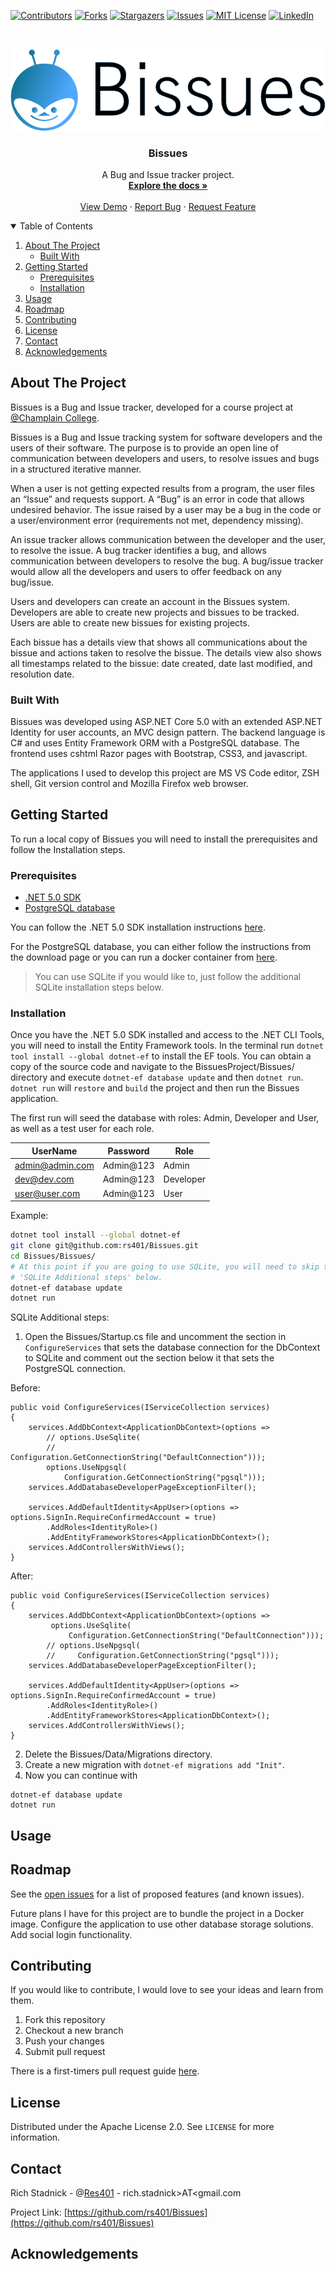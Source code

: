 <!-- Thanks https://github.com/othneildrew/Best-README-Template -->
<!-- PROJECT SHIELDS -->
<!--
*** I'm using markdown "reference style" links for readability.
*** Reference links are enclosed in brackets [ ] instead of parentheses ( ).
*** See the bottom of this document for the declaration of the reference variables
*** for contributors-url, forks-url, etc. This is an optional, concise syntax you may use.
*** https://www.markdownguide.org/basic-syntax/#reference-style-links
-->
[![Contributors][contributors-shield]][contributors-url]
[![Forks][forks-shield]][forks-url]
[![Stargazers][stars-shield]][stars-url]
[![Issues][issues-shield]][issues-url]
[![MIT License][license-shield]][license-url]
[![LinkedIn][linkedin-shield]][linkedin-url]



<!-- PROJECT LOGO -->
<br />
<p align="center">
  <a href="https://github.com/rs401/Bissues">
    <img src="img/logo2.svg" alt="Logo">
  </a>

  <h3 align="center">Bissues</h3>

  <p align="center">
    A Bug and Issue tracker project.
    <br />
    <a href="https://github.com/rs401/Bissues"><strong>Explore the docs »</strong></a>
    <br />
    <br />
    <a href="https://github.com/rs401/Bissues">View Demo</a>
    ·
    <a href="https://github.com/rs401/Bissues/issues">Report Bug</a>
    ·
    <a href="https://github.com/rs401/Bissues/issues">Request Feature</a>
  </p>
</p>



<!-- TABLE OF CONTENTS -->
<details open="open">
  <summary>Table of Contents</summary>
  <ol>
    <li>
      <a href="#about-the-project">About The Project</a>
      <ul>
        <li><a href="#built-with">Built With</a></li>
      </ul>
    </li>
    <li>
      <a href="#getting-started">Getting Started</a>
      <ul>
        <li><a href="#prerequisites">Prerequisites</a></li>
        <li><a href="#installation">Installation</a></li>
      </ul>
    </li>
    <li><a href="#usage">Usage</a></li>
    <li><a href="#roadmap">Roadmap</a></li>
    <li><a href="#contributing">Contributing</a></li>
    <li><a href="#license">License</a></li>
    <li><a href="#contact">Contact</a></li>
    <li><a href="#acknowledgements">Acknowledgements</a></li>
  </ol>
</details>



<!-- ABOUT THE PROJECT -->
## About The Project

Bissues is a Bug and Issue tracker, developed for a course project at 
[&#64;Champlain College](https://twitter.com/ChamplainEdu).

Bissues is a Bug and Issue tracking system for software developers and the users 
of their software. The purpose is to provide an open line of communication 
between developers and users, to resolve issues and bugs in a structured 
iterative manner.

When a user is not getting expected results from a program, the user files an 
“Issue” and requests support. A “Bug” is an error in code that allows undesired 
behavior. The issue raised by a user may be a bug in the code or a 
user/environment error (requirements not met, dependency missing). 

An issue tracker allows communication between the developer and the user, to 
resolve the issue. A bug tracker identifies a bug, and allows communication 
between developers to resolve the bug. A bug/issue tracker would allow all the 
developers and users to offer feedback on any bug/issue.

Users and developers can create an account in the Bissues system. Developers are 
able to create new projects and bissues to be tracked. Users are able to create 
new bissues for existing projects.

Each bissue has a details view that shows all communications about the bissue 
and actions taken to resolve the bissue. The details view also shows all 
timestamps related to the bissue: date created, date last modified, and 
resolution date.



### Built With

Bissues was developed using ASP.NET Core 5.0 with an extended ASP.NET Identity 
for user accounts, an MVC design pattern. The backend language is C# and uses 
Entity Framework ORM with a PostgreSQL database. The frontend uses cshtml Razor 
pages with Bootstrap, CSS3, and javascript. 

The applications I used to develop this project are MS VS Code editor, ZSH 
shell, Git version control and Mozilla Firefox web browser.


<!-- GETTING STARTED -->
## Getting Started

To run a local copy of Bissues you will need to install the prerequisites and 
follow the Installation steps.

### Prerequisites

* [.NET 5.0 SDK](https://dotnet.microsoft.com/download/dotnet/5.0)
* [PostgreSQL database](https://www.postgresql.org/download/)

You can follow the .NET 5.0 SDK installation instructions 
[here](https://docs.microsoft.com/en-us/dotnet/core/install/).

For the PostgreSQL database, you can either follow the instructions from the 
download page or you can run a docker container from 
[here](https://hub.docker.com/_/postgres).

> You can use SQLite if you would like to, just follow the additional SQLite 
installation steps below.

### Installation

Once you have the .NET 5.0 SDK installed and access to the .NET CLI Tools, you 
will need to install the Entity Framework tools. In the terminal run 
`dotnet tool install --global dotnet-ef` to install the EF tools. You can obtain 
a copy of the source code and navigate to the BissuesProject/Bissues/ 
directory and execute `dotnet-ef database update` and then `dotnet run`. 
`dotnet run` will `restore` and `build` the project and then run the Bissues 
application.

The first run will seed the database with roles: Admin, Developer and User, as 
well as a test user for each role. 

|UserName|Password|Role|
|---    |---      |--- |
|admin@admin.com|Admin@123|Admin|
|dev@dev.com|Admin@123|Developer|
|user@user.com|Admin@123|User|

Example:

```bash
dotnet tool install --global dotnet-ef
git clone git@github.com:rs401/Bissues.git
cd Bissues/Bissues/
# At this point if you are going to use SQLite, you will need to skip to the 
# 'SQLite Additional steps' below.
dotnet-ef database update
dotnet run
```

SQLite Additional steps:

1. Open the Bissues/Startup.cs file and uncomment the section in 
`ConfigureServices` that sets the database connection for the DbContext to 
SQLite and comment out the section below it that sets the PostgreSQL connection.

Before:

```
public void ConfigureServices(IServiceCollection services)
{
    services.AddDbContext<ApplicationDbContext>(options =>
        // options.UseSqlite(
        //     Configuration.GetConnectionString("DefaultConnection")));
        options.UseNpgsql(
            Configuration.GetConnectionString("pgsql")));
    services.AddDatabaseDeveloperPageExceptionFilter();

    services.AddDefaultIdentity<AppUser>(options => options.SignIn.RequireConfirmedAccount = true)
        .AddRoles<IdentityRole>()
        .AddEntityFrameworkStores<ApplicationDbContext>();
    services.AddControllersWithViews();
}
```

After:

```
public void ConfigureServices(IServiceCollection services)
{
    services.AddDbContext<ApplicationDbContext>(options =>
         options.UseSqlite(
             Configuration.GetConnectionString("DefaultConnection")));
        // options.UseNpgsql(
        //     Configuration.GetConnectionString("pgsql")));
    services.AddDatabaseDeveloperPageExceptionFilter();

    services.AddDefaultIdentity<AppUser>(options => options.SignIn.RequireConfirmedAccount = true)
        .AddRoles<IdentityRole>()
        .AddEntityFrameworkStores<ApplicationDbContext>();
    services.AddControllersWithViews();
}
```

2. Delete the Bissues/Data/Migrations directory.
3. Create a new migration with `dotnet-ef migrations add "Init"`.
4. Now you can continue with
```
dotnet-ef database update
dotnet run
```

<!-- USAGE EXAMPLES -->
## Usage



<!-- ROADMAP -->
## Roadmap

See the [open issues](https://github.com/rs401/Bissues/issues) for a list of 
proposed features (and known issues).

Future plans I have for this project are to bundle the project in a Docker 
image. Configure the application to use other database storage solutions. Add 
social login functionality.

<!-- CONTRIBUTING -->
## Contributing

If you would like to contribute, I would love to see your ideas and learn from 
them. 

1. Fork this repository
2. Checkout a new branch
3. Push your changes
4. Submit pull request

There is a first-timers pull request guide [here](https://github.com/firstcontributions/first-contributions).

<!-- LICENSE -->
## License

Distributed under the Apache License 2.0. See `LICENSE` for more information.



<!-- CONTACT -->
## Contact

Rich Stadnick - @[Res401](https://twitter.com/Res401) - rich.stadnick&gt;AT&lt;gmail.com

Project Link: [https://github.com/rs401/Bissues](https://github.com/rs401/Bissues)



<!-- ACKNOWLEDGEMENTS -->
## Acknowledgements





<!-- MARKDOWN LINKS & IMAGES -->
<!-- https://www.markdownguide.org/basic-syntax/#reference-style-links -->
[contributors-shield]: https://img.shields.io/github/contributors/rs401/Bissues.svg?style=for-the-badge
[contributors-url]: https://github.com/rs401/Bissues/graphs/contributors
[forks-shield]: https://img.shields.io/github/forks/rs401/Bissues.svg?style=for-the-badge
[forks-url]: https://github.com/rs401/Bissues/network/members
[stars-shield]: https://img.shields.io/github/stars/rs401/Bissues.svg?style=for-the-badge
[stars-url]: https://github.com/rs401/Bissues/stargazers
[issues-shield]: https://img.shields.io/github/issues/rs401/Bissues.svg?style=for-the-badge
[issues-url]: https://github.com/rs401/Bissues/issues
[license-shield]: https://img.shields.io/github/license/rs401/Bissues.svg?style=for-the-badge
[license-url]: https://github.com/rs401/Bissues/blob/master/LICENSE.txt
[linkedin-shield]: https://img.shields.io/badge/-LinkedIn-black.svg?style=for-the-badge&logo=linkedin&colorB=555
[linkedin-url]: https://linkedin.com/in/richard-stadnick-3b4ab53b
[product-screenshot]: images/screenshot.png
